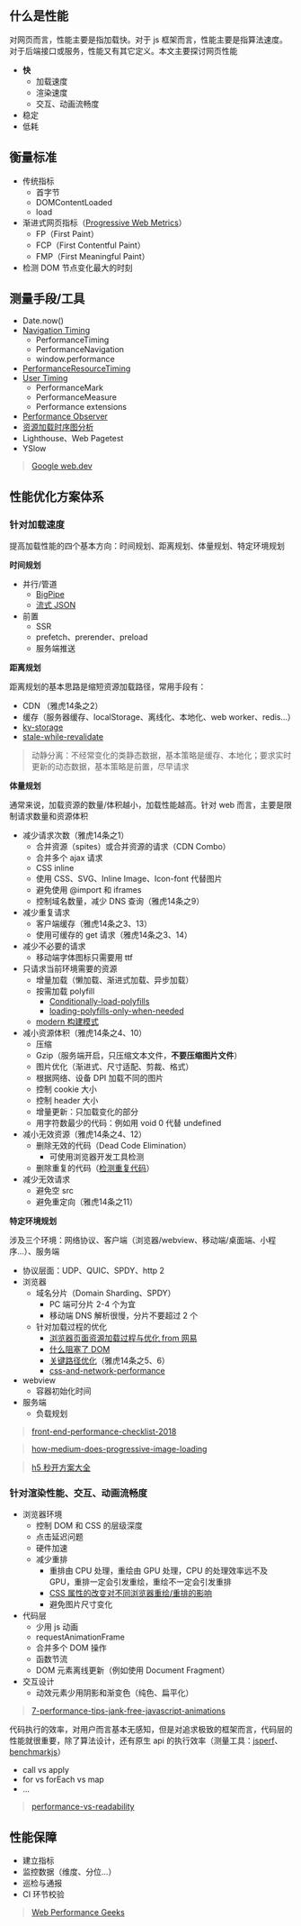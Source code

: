 ## 什么是性能

对网页而言，性能主要是指加载快。对于 js 框架而言，性能主要是指算法速度。对于后端接口或服务，性能又有其它定义。本文主要探讨网页性能

- **快**
  + 加载速度
  + 渲染速度
  + 交互、动画流畅度
- 稳定
- 低耗


## 衡量标准

- 传统指标
  + 首字节
  + DOMContentLoaded
  + load
- 渐进式网页指标（[Progressive Web Metrics](https://developers.google.com/web/fundamentals/performance/user-centric-performance-metrics)）
  + FP（First Paint）
  + FCP（First Contentful Paint）
  + FMP（First Meaningful Paint）
- 检测 DOM 节点变化最大的时刻
 

## 测量手段/工具

- Date.now()
- [Navigation Timing](https://www.w3.org/TR/navigation-timing/#sec-navigation-timing-interface)
  + PerformanceTiming
  + PerformanceNavigation
  + window.performance
- [PerformanceResourceTiming](https://www.w3.org/TR/resource-timing/)
- [User Timing](https://www.w3.org/TR/user-timing/)
  + PerformanceMark
  + PerformanceMeasure
  + Performance extensions
- [Performance Observer](https://github.com/bison1994/JavaScript-Sketches/blob/master/Client/Observer.md)
- [资源加载时序图分析](https://chromedevtools.github.io/timeline-viewer/)
- Lighthouse、Web Pagetest
- YSlow

> [Google web.dev](https://web.dev)


## 性能优化方案体系

### 针对加载速度

提高加载性能的四个基本方向：时间规划、距离规划、体量规划、特定环境规划

**时间规划**

- 并行/管道
  + [BigPipe](https://xianyulaodi.github.io/2018/02/10/BigPipe%E5%B0%8F%E6%8E%A2/)
  + [流式 JSON](https://www.zhihu.com/question/297751687/answer/887453401)
- 前置
  + SSR
  + prefetch、prerender、preload
  + 服务端推送


**距离规划**

距离规划的基本思路是缩短资源加载路径，常用手段有：

- CDN （雅虎14条之2）
- 缓存（服务器缓存、localStorage、离线化、本地化、web worker、redis...）
- [kv-storage](https://developers.google.com/web/updates/2019/03/kv-storage)
- [stale-while-revalidate](https://mp.weixin.qq.com/s/hW5POjIEujBaIyd4kpiIPQ)


> 动静分离：不经常变化的类静态数据，基本策略是缓存、本地化；要求实时更新的动态数据，基本策略是前置，尽早请求


**体量规划**

通常来说，加载资源的数量/体积越小，加载性能越高。针对 web 而言，主要是限制请求数量和资源体积

- 减少请求次数（雅虎14条之1）
  + 合并资源（spites）或合并资源的请求（CDN Combo）
  + 合并多个 ajax 请求
  + CSS inline
  + 使用 CSS、SVG、Inline Image、Icon-font 代替图片
  + 避免使用 @import 和 iframes
  + 控制域名数量，减少 DNS 查询（雅虎14条之9）
- 减少重复请求
  + 客户端缓存（雅虎14条之3、13）
  + 使用可缓存的 get 请求（雅虎14条之3、14）
- 减少不必要的请求
  + 移动端字体图标只需要用 ttf
- 只请求当前环境需要的资源
  + 增量加载（懒加载、渐进式加载、异步加载）
  + 按需加载 polyfill
    - [Conditionally-load-polyfills](https://golb.hplar.ch/2018/02/Conditionally-load-polyfills.html)
    - [loading-polyfills-only-when-needed](https://philipwalton.com/articles/loading-polyfills-only-when-needed/)
  + [modern 构建模式](https://philipwalton.com/articles/deploying-es2015-code-in-production-today/)
- 减小资源体积（雅虎14条之4、10）
  + 压缩
  + Gzip（服务端开启，只压缩文本文件，**不要压缩图片文件**）
  + 图片优化（渐进式、尺寸适配、剪裁、格式）
  + 根据网络、设备 DPI 加载不同的图片
  + 控制 cookie 大小
  + 控制 header 大小
  + 增量更新：只加载变化的部分
  + 用字符数最少的代码：例如用 void 0 代替 undefined
- 减小无效资源（雅虎14条之4、12）
  + 删除无效的代码（Dead Code Elimination）
    - 可使用浏览器开发工具检测
  + 删除重复的代码（[检测重复代码](https://elijahmanor.com/js-copypaste-detect/)）
- 减少无效请求
  + 避免空 src
  + 避免重定向（雅虎14条之11）


**特定环境规划**

涉及三个环境：网络协议、客户端（浏览器/webview、移动端/桌面端、小程序...）、服务端

- 协议层面：UDP、QUIC、SPDY、http 2
- 浏览器
  + 域名分片（Domain Sharding、SPDY）
    - PC 端可分片 2-4 个为宜
    - 移动端 DNS 解析很慢，分片不要超过 2 个
  + 针对加载过程的优化
    - [浏览器页面资源加载过程与优化 from 网易](https://juejin.im/post/5a4ed917f265da3e317df515)
    - [什么阻塞了 DOM](https://juejin.im/post/587f4afb61ff4b00651b3c18)
    - [关键路径优化](https://www.lucidchart.com/techblog/2018/03/13/the-critical-path-optimizing-load-times-with-the-chromedev-tools/)（雅虎14条之5、6）
    - [css-and-network-performance](https://csswizardry.com/2018/11/css-and-network-performance/)
- webview
  + 容器初始化时间
- 服务端
  + 负载规划

> [front-end-performance-checklist-2018](https://www.smashingmagazine.com/2018/01/front-end-performance-checklist-2018-pdf-pages/)

> [how-medium-does-progressive-image-loading](https://medium.com/@jmperezperez/how-medium-does-progressive-image-loading-fd1e4dc1ee3d)

> [h5 秒开方案大全](http://www.alloyteam.com/2019/10/h5-performance-optimize/)


### 针对渲染性能、交互、动画流畅度

- 浏览器环境
  + 控制 DOM 和 CSS 的层级深度
  + 点击延迟问题
  + 硬件加速
  + 减少重排
    - 重排由 CPU 处理，重绘由 GPU 处理，CPU 的处理效率远不及 GPU，重排一定会引发重绘，重绘不一定会引发重排
    - [CSS 属性的改变对不同浏览器重绘/重排的影响](https://csstriggers.com/)
    - 避免图片尺寸变化
- 代码层
  + 少用 js 动画
  + requestAnimationFrame
  + 合并多个 DOM 操作
  + 函数节流
  + DOM 元素离线更新（例如使用 Document Fragment）
- 交互设计
  + 动效元素少用阴影和渐变色（纯色、扁平化）

> [7-performance-tips-jank-free-javascript-animations](https://www.sitepoint.com/7-performance-tips-jank-free-javascript-animations/)

代码执行的效率，对用户而言基本无感知，但是对追求极致的框架而言，代码层的性能就很重要，除了算法设计，还有原生 api 的执行效率（测量工具：[jsperf](https://jsperf.com/)、[benchmarkjs](https://github.com/bestiejs/benchmark.js/)）

- call vs apply
- for vs forEach vs map
- ...

> [performance-vs-readability](https://blog.usejournal.com/performance-vs-readability-2e9332730790)


## 性能保障

- 建立指标
- 监控数据（维度、分位...）
- 巡检与通报
- CI 环节校验


> [Web Performance Geeks](https://calendar.perfplanet.com/)
